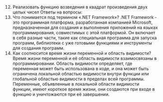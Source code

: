 12. Реализовать функцию возведения в квадрат произведения двух целых чисел
Ответы на вопросы:
1. Что понимается под термином «.NET Framework»?
.NET Framework - это программная платформа, разработанная компанией Microsoft, предназначенная для создания и выполнения приложений на языках программирования, совместимых с этой платформой.
Он включает в себя разные части, такие как специальная программа для запуска программ, библиотеки с уже готовыми функциями и инструменты для создания программ.
13. Как соотносится время жизни переменной и область видимости?
Время жизни переменной и её область видимости взаимосвязаны в программировании. Область видимости определяет, где переменная может быть использована в коде, и она может быть ограничена локальной 
областью видимости внутри функции или глобальной областью видимости в пределах всей программы. Переменные, объявленные в локальной области видимости функции, имеют короткое время жизни, они создаются 
при входе в функцию и уничтожаются при её завершении. 
    
